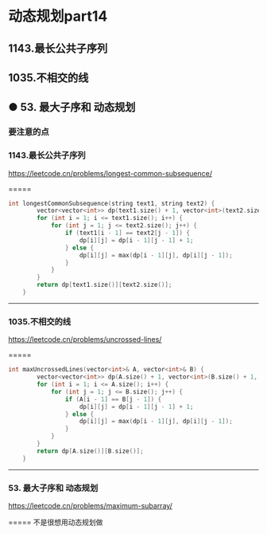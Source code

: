 # 动态规划part14
## 1143.最长公共子序列
##  1035.不相交的线   
## ● 53. 最大子序和  动态规划


### 要注意的点


### 1143.最长公共子序列
https://leetcode.cn/problems/longest-common-subsequence/

=====
```c++
int longestCommonSubsequence(string text1, string text2) {
        vector<vector<int>> dp(text1.size() + 1, vector<int>(text2.size() + 1, 0));
        for (int i = 1; i <= text1.size(); i++) {
            for (int j = 1; j <= text2.size(); j++) {
                if (text1[i - 1] == text2[j - 1]) {
                    dp[i][j] = dp[i - 1][j - 1] + 1;
                } else {
                    dp[i][j] = max(dp[i - 1][j], dp[i][j - 1]);
                }
            }
        }
        return dp[text1.size()][text2.size()];
    }
```



----
### 1035.不相交的线
https://leetcode.cn/problems/uncrossed-lines/

=====
```c++
int maxUncrossedLines(vector<int>& A, vector<int>& B) {
        vector<vector<int>> dp(A.size() + 1, vector<int>(B.size() + 1, 0));
        for (int i = 1; i <= A.size(); i++) {
            for (int j = 1; j <= B.size(); j++) {
                if (A[i - 1] == B[j - 1]) {
                    dp[i][j] = dp[i - 1][j - 1] + 1;
                } else {
                    dp[i][j] = max(dp[i - 1][j], dp[i][j - 1]);
                }
            }
        }
        return dp[A.size()][B.size()];
    }
```

-----
### 53. 最大子序和  动态规划
https://leetcode.cn/problems/maximum-subarray/

=====
不是很想用动态规划做
```c++

```